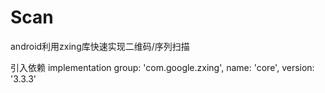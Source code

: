 # Scan
android利用zxing库快速实现二维码/序列扫描


引入依赖  implementation group: 'com.google.zxing', name: 'core', version: '3.3.3'
